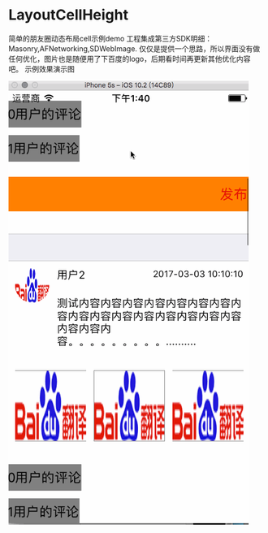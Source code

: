 # LayoutCellHeight
简单的朋友圈动态布局cell示例demo
工程集成第三方SDK明细：Masonry,AFNetworking,SDWebImage.
仅仅是提供一个思路，所以界面没有做任何优化，图片也是随便用了下百度的logo，后期看时间再更新其他优化内容吧。
示例效果演示图

 ![image](https://github.com/ezatu/LayoutCellHeight/blob/master/%E7%A4%BA%E4%BE%8Bdemo.gif)
